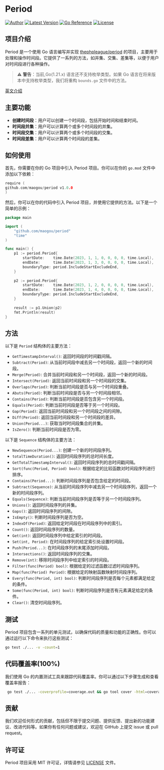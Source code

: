 Period
============


[![Author](http://img.shields.io/badge/author-@maogou-blue.svg?style=flat-square)](https://github.com/maogou)
[![Latest Version](https://img.shields.io/github/release/maogou/period.svg?style=flat-square)](https://github.com/maogou/period/releases)
[![Go Reference](https://pkg.go.dev/badge/github.com/maogou/period.svg)](https://pkg.go.dev/github.com/maogou/period)
[![License](https://img.shields.io/github/license/maogou/period.svg)](https://github.com/maogou/period/blob/master/LICENSE)

项目介绍
-------

Period 是一个使用 Go 语言编写并实现 [thephpleague/period](https://github.com/thephpleague/period) 的项目，主要用于处理和操作时间段。它提供了一系列的方法，如并集、交集、差集等，以便于用户对时间段进行各种操作。

> ⚠️ **警告**：当前,Go(1.21.x) 语言还不支持枚举类型。如果 Go 语言在将来版本中支持枚举类型，我们将重构 `bounds.go` 文件中的方法。

[英文介绍](https://github.com/maogou/period/blob/main/README.md)

主要功能
-------

- **创建时间段**：用户可以创建一个时间段，包括开始时间和结束时间。
- **时间段并集**：用户可以计算两个或多个时间段的并集。
- **时间段交集**：用户可以计算两个或多个时间段的交集。
- **时间段差集**：用户可以计算两个时间段的差集。


如何使用
-------

首先，你需要在你的 Go 项目中引入 Period 项目。你可以在你的 `go.mod` 文件中添加以下依赖：

```go
require (
github.com/maogou/period v1.0.0
)
```

然后，你可以在你的代码中引入 Period 项目，并使用它提供的方法。以下是一个简单的示例：

```go
package main

import (
	"github.com/maogou/period"
	"time"
)

func main() {
	p1 := period.Period{
		startDate:    time.Date(2023, 1, 1, 0, 0, 0, 0, time.Local),
		endDate:      time.Date(2023, 1, 3, 0, 0, 0, 0, time.Local),
		boundaryType: period.IncludeStartExcludeEnd,
	}
	
	p2 := period.Period{
		startDate:    time.Date(2023, 1, 2, 0, 0, 0, 0, time.Local),
		endDate:      time.Date(2023, 1, 4, 0, 0, 0, 0, time.Local),
		boundaryType: period.IncludeStartExcludeEnd,
	}
	
	result := p1.Union(p2)
	fmt.Println(result)
}
```

方法
-------

以下是 `Period` 结构体的主要方法：

- `GetTimestampInterval()`: 返回时间段的时间戳间隔。
- `Subtract(Period)`: 从当前时间段中减去另一个时间段，返回一个新的时间段。
- `Merge(Period)`: 合并当前时间段和另一个时间段，返回一个新的时间段。
- `Intersect(Period)`: 返回当前时间段和另一个时间段的交集。
- `Overlaps(Period)`: 判断当前时间段是否与另一个时间段重叠。
- `Abuts(Period)`: 判断当前时间段是否与另一个时间段相邻。
- `Contains(Period)`: 判断当前时间段是否包含另一个时间段。
- `Equals(Period)`: 判断当前时间段是否等于另一个时间段。
- `Gap(Period)`: 返回当前时间段和另一个时间段之间的间隙。
- `Diff(Period)`: 返回当前时间段和另一个时间段的差异。
- `Union(Period...)`: 获取当时时间段集合的并集。
- `IsZero()`: 判断当前时间段是否为零。

以下是 `Sequence` 结构体的主要方法：

- `NewSequence(Period...)`: 创建一个新的时间段序列。
- `totalTimeDuration()`: 返回时间段序列的总时间长度。
- `GetTotalTimestampInterval()`: 返回时间段序列的总时间戳间隔。
- `Sort(func(Period, Period) bool)`: 根据给定的比较函数对时间段序列进行排序。
- `Contains(Period...)`: 判断时间段序列是否包含给定的时间段。
- `Subtract(Sequence)`: 从当前时间段序列中减去另一个时间段序列，返回一个新的时间段序列。
- `Equals(Sequence)`: 判断当前时间段序列是否等于另一个时间段序列。
- `Unions()`: 返回时间段序列的并集。
- `Gaps()`: 返回时间段序列的间隙。
- `IsEmpty()`: 判断时间段序列是否为空。
- `IndexOf(Period)`: 返回给定时间段在时间段序列中的索引。
- `Count()`: 返回时间段序列的数量。
- `Get(int)`: 返回时间段序列中给定索引的时间段。
- `Set(int, Period)`: 在时间段序列的给定索引处设置时间段。
- `Push(Period...)`: 在时间段序列的末尾添加时间段。
- `Intersections()`: 返回时间段序列的交集。
- `Remove(int)`: 移除时间段序列中给定索引的时间段。
- `Filter(func(Period) bool)`: 根据给定的过滤函数过滤时间段序列。
- `Map(func(Period) Period)`: 根据给定的映射函数映射时间段序列。
- `Every(func(Period, int) bool)`: 判断时间段序列是否每个元素都满足给定的条件。
- `Some(func(Period, int) bool)`: 判断时间段序列是否有元素满足给定的条件。
- `Clear()`: 清空时间段序列。

测试
-------

Period 项目包含一系列的单元测试，以确保代码的质量和功能的正确性。你可以通过运行以下命令来执行这些测试：

```bash
go test ./... -v -count=1
```

代码覆盖率(100%)
-------

我们使用 Go 的内置测试工具来跟踪代码覆盖率。你可以通过以下步骤生成和查看覆盖率报告：

```bash
 go test ./... -coverprofile=coverage.out && go tool cover -html=coverage.out
``` 

贡献
-------

我们欢迎任何形式的贡献，包括但不限于提交问题、提供反馈、提出新的功能建议、改进代码等。如果你有任何问题或建议，欢迎在 GitHub 上提交 issue 或 pull request。

许可证
-------

Period 项目采用 MIT 许可证，详情请参见 [LICENSE](LICENSE) 文件。